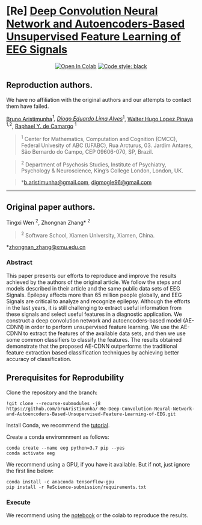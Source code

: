 # [Re] [Deep Convolution Neural Network and Autoencoders-Based Unsupervised Feature Learning of EEG Signals](https://doi.org/10.1109/ACCESS.2018.2833746)

<p align="center">
<a href="https://colab.research.google.com/github/bruAristimunha/ReScience-submission/blob/Aristimunha-Alves-Pinaya-Camargo/notebook/Jupyter_Paper_Re_Deep_Convolution_Neural_Network_and_Autoencoders_Based_Unsupervised_Feature_Learning_of_EEG_Signals.ipynb" target="_parent"><img src="https://colab.research.google.com/assets/colab-badge.svg" alt="Open In Colab"/></a>
<a href="https://github.com/psf/black"><img alt="Code style: black" src="https://img.shields.io/badge/code%20style-black-000000.svg"></a>
</p>

## Reproduction authors.

We have no affiliation with the original authors and our attempts to contact them have failed.

[Bruno Aristimunha](https://github.com/bruAristimunha)*<sup>1</sup>, [Diogo Eduardo Lima Alves](https://github.com/DiogoEduardo)*<sup>1</sup>, [Walter Hugo Lopez Pinaya](https://github.com/warvito) <sup>1,2</sup>, [Raphael Y. de Camargo](https://rycamargo.wixsite.com) <sup>1</sup>

> <sup>1</sup> Center for Mathematics, Computation and Cognition (CMCC), Federal Univesity of ABC (UFABC), Rua Arcturus, 03. Jardim Antares, São Bernardo do Campo, CEP 09606-070, SP, Brazil.

> <sup>2</sup> Department of Psychosis Studies, Institute of Psychiatry, Psychology & Neuroscience, King’s College London, London, UK.

>*b.aristimunha@gmail.com, digmogle96@gmail.com

---

## Original paper authors.

Tingxi Wen <sup>2</sup>, Zhongnan Zhang* <sup>2</sup>

> <sup>2</sup> Software School, Xiamen University, Xiamen, China.

*zhongnan_zhang@xmu.edu.cn


### Abstract


This paper presents our efforts to reproduce and improve the results achieved by the authors of the original article. We follow the steps and models described in their article and the same public data sets of EEG Signals. Epilepsy affects more than 65 million people globally, and EEG Signals are critical to analyze and recognize epilepsy. Although the efforts in the last years, it is still challenging to extract useful information from these signals and select useful features in a diagnostic application. We construct a deep convolution network and autoencoders-based model (AE-CDNN) in order to perform unsupervised feature learning. We use the AE-CDNN to extract the features of the available data sets, and then we use some common classifiers to classify the features. The results obtained demonstrate that the proposed AE-CDNN outperforms the traditional feature extraction based classification techniques by achieving better accuracy of classification.


## Prerequisites for Reprodubility

Clone the repository and the branch:

```shell
!git clone --recurse-submodules -j8 https://github.com/bruAristimunha/-Re-Deep-Convolution-Neural-Network-and-Autoencoders-Based-Unsupervised-Feature-Learning-of-EEG.git
```

Install Conda, we recommend the [tutorial](https://docs.conda.io/projects/conda/en/latest/user-guide/install/index.html).

Create a conda enviromnment as follows:

```shell
conda create --name eeg python=3.7 pip --yes
conda activate eeg
```
We recommend using a GPU, if you have it available. But if not, just ignore the first line below:

```shell
conda install -c anaconda tensorflow-gpu 
pip install -r ReScience-submission/requirements.txt
```

### Execute

We recommend using the [notebook](https://github.com/bruAristimunha/Re-Deep-Convolution-Neural-Network-and-Autoencoders-Based-Unsupervised-Feature-Learning-of-EEG/blob/master/notebook/Jupyter_Paper_Re_Deep_Convolution_Neural_Network_and_Autoencoders_Based_Unsupervised_Feature_Learning_of_EEG_Signals.ipynb) or the colab to reproduce the results.
